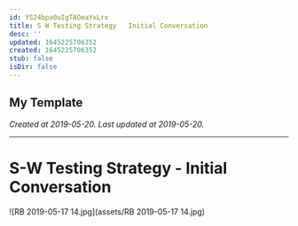 ```yaml
---
id: YS24bpa0uIgTAOeaYxLrx
title: S W Testing Strategy   Initial Conversation
desc: ''
updated: 1645225706352
created: 1645225706352
stub: false
isDir: false
---
```

My Template
---

_Created at 2019-05-20._
_Last updated at 2019-05-20._




---

# S-W Testing Strategy - Initial Conversation


![RB 2019-05-17 14.jpg](assets/RB 2019-05-17 14.jpg)

